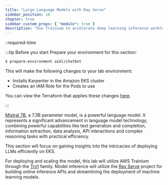 ```yaml
---
title: "Large Language Models with Ray Serve"
sidebar_position: 10
chapter: true
sidebar_custom_props: { "module": true }
description: "Use Trainium to accelerate deep learning inference workloads on Amazon Elastic Kubernetes Service."
---
```


::required-time

:::tip Before you start
Prepare your environment for this section:

```bash timeout=300 wait=30
$ prepare-environment aiml/chatbot
```

This will make the following changes to your lab environment:

- Installs Karpenter in the Amazon EKS cluster
- Creates an IAM Role for the Pods to use

You can view the Terraform that applies these changes [here](https://github.com/VAR::MANIFESTS_OWNER/VAR::MANIFESTS_REPOSITORY/tree/VAR::MANIFESTS_REF/manifests/modules/aiml/chatbot/.workshop/terraform).

:::

[Mistral 7B](https://mistral.ai/en/news/announcing-mistral-7b), a 7.3B parameter model, is a powerful language model. It represents a significant advancement in language model technology, combining powerful capabilities like text generation and completion, information extraction, data analysis, API interactions and complex reasoning tasks with practical efficiency.

This section will focus on gaining insights into the intricacies of deploying LLMs efficiently on EKS.

For deploying and scaling the model, this lab will utilize AWS Trainium through the [Trn1](https://aws.amazon.com/ai/machine-learning/trainium/) family. Model inference will utilize the [Ray Serve](https://docs.ray.io/en/latest/serve/index.html) project for building online inference APIs and streamlining the deployment of machine learning models.
